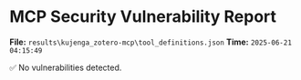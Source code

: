 # MCP Security Vulnerability Report
**File:** `results\kujenga_zotero-mcp\tool_definitions.json`
**Time:** `2025-06-21 04:15:49`

✅ No vulnerabilities detected.